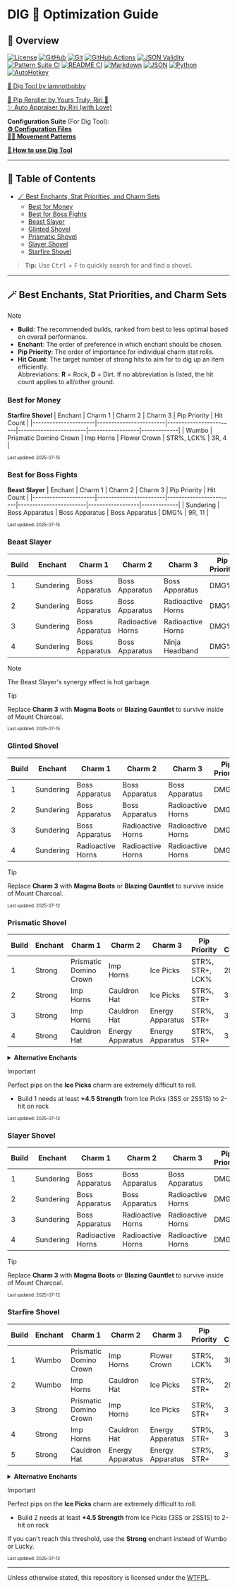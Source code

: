 # DIG 💛 Optimization Guide

## 🔗 Overview

[![License][shield-license]][link-license]
[![GitHub][shield-github]][link-github]
[![Git][shield-git]][link-git]
[![GitHub Actions][shield-ghactions]][link-ghactions]
[![JSON Validity][shield-json-validate]][link-json-validate]
[![Pattern Suite CI][shield-pattern-suite-ci]][link-pattern-suite-ci]
[![README CI][shield-readme-ci]][link-readme-ci]
[![Markdown][shield-md]][link-md]
[![JSON][shield-json]][link-json]
[![Python][shield-python]][link-python]
[![AutoHotkey][shield-autohotkey]][link-autohotkey]

[🥄 Dig Tool by iamnotbobby](https://github.com/iamnotbobby/dig-tool)  

[🔁 Pip Reroller by Yours Truly, Riri 💝](https://github.com/AlinaWan/pip-reroller)  
[✨ Auto Appraiser by Riri (with Love)](https://github.com/AlinaWan/kc-dig-tool-configs/tree/main/KC-Tool-Suite/auto-appraiser)

**Configuration Suite** (For Dig Tool):  
[**⚙️ Configuration Files**](KC-Config-Suite/)  
[**🚶‍➡️ Movement Patterns**](KC-Config-Suite/Pattern_Suite/)  

[**📖 How to use Dig Tool**](docs/USAGE.md)

---

## 📖 Table of Contents

<!-- START doctoc generated TOC please keep comment here to allow auto update -->
<!-- DON'T EDIT THIS SECTION, INSTEAD RE-RUN doctoc TO UPDATE -->

- [🪄 Best Enchants, Stat Priorities, and Charm Sets](#-best-enchants-stat-priorities-and-charm-sets)
  - [Best for Money](#best-for-money)
  - [Best for Boss Fights](#best-for-boss-fights)
  - [Beast Slayer](#beast-slayer)
  - [Glinted Shovel](#glinted-shovel)
  - [Prismatic Shovel](#prismatic-shovel)
  - [Slayer Shovel](#slayer-shovel)
  - [Starfire Shovel](#starfire-shovel)

<!-- END doctoc generated TOC please keep comment here to allow auto update -->

> **Tip:** Use <kbd>Ctrl</kbd> + <kbd>F</kbd> to quickly search for and find a shovel.

---

<!-- DO NOT CHANGE THIS HEADER NAME WITHOUT UPDATING CI REFERENCE; CI USES THE EXACT NAME TO FIND SOS -->
## 🪄 Best Enchants, Stat Priorities, and Charm Sets

> [!NOTE]
> - **Build**: The recommended builds, ranked from best to less optimal based on overall performance.
> - **Enchant**: The order of preference in which enchant should be chosen.
> - **Pip Priority**: The order of importance for individual charm stat rolls.
> - **Hit Count**: The target number of strong hits to aim for to dig up an item efficiently.  
>   Abbreviations: **R** = Rock, **D** = Dirt. If no abbreviation is listed, the hit count applies to all/other ground.

<!-- DO NOT EDIT LAST UPDATED TIMESTAMPS, THEY ARE UPDATED AUTOMATICALLY ON PUSH VIA CI -->
### Best for Money
**Starfire Shovel**
| Enchant              | Charm 1                | Charm 2                | Charm 3                | Pip Priority     | Hit Count   |
|----------------------|------------------------|------------------------|------------------------|------------------|-------------|
| Wumbo                | Prismatic Domino Crown | Imp Horns              | Flower Crown           | STR%, LCK%       | 3R, 4       |

<sub><sup>Last updated: 2025-07-15</sup></sub>
### Best for Boss Fights
**Beast Slayer**
| Enchant              | Charm 1                | Charm 2                | Charm 3                | Pip Priority     | Hit Count   |
|----------------------|------------------------|------------------------|------------------------|------------------|-------------|
| Sundering            | Boss Apparatus         | Boss Apparatus         | Boss Apparatus         | DMG%             | 9R, 11      |

<sub><sup>Last updated: 2025-07-15</sup></sub>
### Beast Slayer
| Build | Enchant              | Charm 1                | Charm 2                | Charm 3                | Pip Priority     | Hit Count   |
|-------|----------------------|------------------------|------------------------|------------------------|------------------|-------------|
| 1     | Sundering            | Boss Apparatus         | Boss Apparatus         | Boss Apparatus         | DMG%             | 9R, 11      |
| 2     | Sundering            | Boss Apparatus         | Boss Apparatus         | Radioactive Horns      | DMG%             | 9R, 11      |
| 3     | Sundering            | Boss Apparatus         | Radioactive Horns      | Radioactive Horns      | DMG%             | 9R, 11      |
| 4     | Sundering            | Boss Apparatus         | Boss Apparatus         | Ninja Headband         | DMG%             | 9R, 11      |

> [!NOTE]
> The Beast Slayer's synergy effect is hot garbage.

> [!TIP]
> Replace **Charm 3** with **Magma Boots** or **Blazing Gauntlet** to survive inside of Mount Charcoal.

<sub><sup>Last updated: 2025-07-15</sup></sub>
### Glinted Shovel
| Build | Enchant              | Charm 1                | Charm 2                | Charm 3                | Pip Priority     | Hit Count   |
|-------|----------------------|------------------------|------------------------|------------------------|------------------|-------------|
| 1     | Sundering            | Boss Apparatus         | Boss Apparatus         | Boss Apparatus         | DMG%             | 9           |
| 2     | Sundering            | Boss Apparatus         | Boss Apparatus         | Radioactive Horns      | DMG%             | 9           |
| 3     | Sundering            | Boss Apparatus         | Radioactive Horns      | Radioactive Horns      | DMG%             | 9           |
| 4     | Sundering            | Radioactive Horns      | Radioactive Horns      | Radioactive Horns      | DMG%             | 9           |

> [!TIP]
> Replace **Charm 3** with **Magma Boots** or **Blazing Gauntlet** to survive inside of Mount Charcoal.

<sub><sup>Last updated: 2025-07-12</sup></sub>
### Prismatic Shovel
| Build | Enchant              | Charm 1                | Charm 2                | Charm 3                | Pip Priority     | Hit Count   |
|-------|----------------------|------------------------|------------------------|------------------------|------------------|-------------|
| 1     | Strong               | Prismatic Domino Crown | Imp Horns              | Ice Picks              | STR%, STR+, LCK% | 2R, 3       |
| 2     | Strong               | Imp Horns              | Cauldron Hat           | Ice Picks              | STR%, STR+       | 3           |
| 3     | Strong               | Imp Horns              | Cauldron Hat           | Energy Apparatus       | STR%, STR+       | 3           |
| 4     | Strong               | Cauldron Hat           | Energy Apparatus       | Energy Apparatus       | STR%, STR+       | 3           |

<details>
<summary><strong>Alternative Enchants</strong></summary>
• Wumbo, Chrono, Lucky, Storming
</details>

> [!IMPORTANT]
> Perfect pips on the **Ice Picks** charm are extremely difficult to roll.
> - Build 1 needs at least **+4.5 Strength** from Ice Picks (3SS or 2SS1S) to 2-hit on rock

<sub><sup>Last updated: 2025-07-12</sup></sub>
### Slayer Shovel
| Build | Enchant              | Charm 1                | Charm 2                | Charm 3                | Pip Priority     | Hit Count   |
|-------|----------------------|------------------------|------------------------|------------------------|------------------|-------------|
| 1     | Sundering            | Boss Apparatus         | Boss Apparatus         | Boss Apparatus         | DMG%             | 10R, 12     |
| 2     | Sundering            | Boss Apparatus         | Boss Apparatus         | Radioactive Horns      | DMG%             | 10R, 12     |
| 3     | Sundering            | Boss Apparatus         | Radioactive Horns      | Radioactive Horns      | DMG%             | 10R, 12     |
| 4     | Sundering            | Radioactive Horns      | Radioactive Horns      | Radioactive Horns      | DMG%             | 10R, 12     |

> [!TIP]
> Replace **Charm 3** with **Magma Boots** or **Blazing Gauntlet** to survive inside of Mount Charcoal.

<sub><sup>Last updated: 2025-07-12</sup></sub>
### Starfire Shovel
| Build | Enchant              | Charm 1                | Charm 2                | Charm 3                | Pip Priority     | Hit Count   |
|-------|----------------------|------------------------|------------------------|------------------------|------------------|-------------|
| 1     | Wumbo                | Prismatic Domino Crown | Imp Horns              | Flower Crown           | STR%, LCK%       | 3R, 4       |
| 2     | Wumbo                | Imp Horns              | Cauldron Hat           | Ice Picks              | STR%, STR+       | 2R, 3       |
| 3     | Strong               | Prismatic Domino Crown | Imp Horns              | Ice Picks              | STR%, STR+       | 3           |
| 4     | Strong               | Imp Horns              | Cauldron Hat           | Energy Apparatus       | STR%, STR+       | 3           |
| 5     | Strong               | Cauldron Hat           | Energy Apparatus       | Energy Apparatus       | STR%, STR+       | 3           |

<details>
<summary><strong>Alternative Enchants</strong></summary>
• Chrono, Strong, Lucky, Storming
</details>

> [!IMPORTANT]
> Perfect pips on the **Ice Picks** charm are extremely difficult to roll.
> - Build 2 needs at least **+4.5 Strength** from Ice Picks (3SS or 2SS1S) to 2-hit on rock
>
> If you can't reach this threshold, use the **Strong** enchant instead of Wumbo or Lucky.

<sub><sup>Last updated: 2025-07-12</sup></sub>
<!-- OPTIMIZATION FOOTER -->
<!-- DO NOT MOVE OR DELETE FOOTER; CI USES IT TO FIND EOS -->

---

Unless otherwise stated, this repository is licensed under the [WTFPL](LICENSE).

<!-- Badge Variables -->
[shield-license]: https://img.shields.io/github/license/AlinaWan/kc-dig-tool-configs
[link-license]: LICENSE

[shield-github]: https://img.shields.io/badge/GitHub-%23121011.svg?logo=github&logoColor=white
[link-github]: https://github.com/

[shield-git]: https://img.shields.io/badge/Git-F05032?logo=git&logoColor=fff
[link-git]: https://git-scm.com/

[shield-ghactions]: https://img.shields.io/badge/GitHub_Actions-2088FF?logo=github-actions&logoColor=white
[link-ghactions]: https://docs.github.com/en/actions

[shield-json-validate]: https://img.shields.io/github/actions/workflow/status/AlinaWan/kc-dig-tool-configs/validate_jsons.yml?label=JSON%20Validity
[link-json-validate]: https://github.com/AlinaWan/kc-dig-tool-configs/actions/workflows/validate_jsons.yml

[shield-pattern-suite-ci]: https://img.shields.io/github/actions/workflow/status/AlinaWan/kc-dig-tool-configs/render_patterns.yml?label=Pattern%20Suite%20CI
[link-pattern-suite-ci]: https://github.com/AlinaWan/kc-dig-tool-configs/actions/workflows/render_patterns.yml

[shield-readme-ci]: https://img.shields.io/github/actions/workflow/status/AlinaWan/kc-dig-tool-configs/shovel_readme_update.yml?label=README%20CI
[link-readme-ci]: https://github.com/AlinaWan/kc-dig-tool-configs/actions/workflows/shovel_readme_update.yml

[shield-md]: https://img.shields.io/badge/Markdown-%23000000.svg?logo=markdown&logoColor=white
[link-md]: https://www.markdownguide.org/basic-syntax/

[shield-json]: https://img.shields.io/badge/JSON-000?logo=json&logoColor=fff
[link-json]: https://www.json.org/json-en.html

[shield-python]: https://img.shields.io/badge/Python-3776AB?logo=python&logoColor=fff
[link-python]: https://www.python.org/

[shield-autohotkey]: https://img.shields.io/badge/AutoHotkey-green?logo=autohotkey&logoColor=white
[link-autohotkey]: https://www.autohotkey.com/

